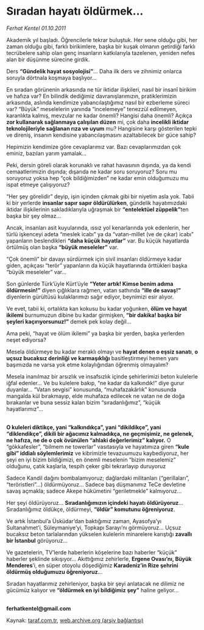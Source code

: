 # Sıradan hayatı öldürmek... 

*Ferhat Kentel 01.10.2011*

<div class="yazi"><p>Akademik yıl başladı. Öğrencilerle tekrar buluştuk. Her sene olduğu gibi, her zaman olduğu gibi, farklı birikimlere, başka bir kuşak olmanın getirdiği farklı tecrübelere sahip olan genç insanların katkılarıyla tazelenen, yeniden nefes alan bir düşünme sürecine girdik. </p>
<p>Ders <b>“Gündelik hayat sosyolojisi”</b>... Daha ilk ders ve zihnimiz onlarca soruyla dörtnala koşmaya başlıyor...</p>
<p>En sıradan görünenin arkasında ne tür iktidar ilişkileri, nasıl bir insanî birikim ve hafıza var? En bilindik dediğimiz davranışlarımızın, pratiklerimizin arkasında, aslında kendimize yabancılaştığımız nasıl bir ezberleme süreci var? “Büyük” meselelerin yanında “incelemeye” tenezzül edilmeyen, karanlıkta kalmış, mevzular ne kadar önemli? Hangisi daha önemli? Açıkça <b>zor kullanarak sağlanmaya çalışılan düzen</b> mi, çok daha <b>incelikli iktidar teknolojileriyle sağlanan rıza ve uyum</b> mu? Hangisine karşı gösterilen tepki ve direniş, insanın kendisine yabancılaşmasını azaltabilecek bir güce sahip?</p>
<p>Hepimizin kendimize göre cevaplarımız var. Bazı cevaplarımızdan çok eminiz, bazıları yarım yamalak... </p>
<p>Peki, dersin göreli olarak korunaklı ve rahat havasının dışında, ya da kendi cemaatlerimizin dışında; dışarıda ne kadar soru soruyoruz? Soru mu soruyoruz yoksa hep “çok bildiğimizden” ne kadar emin olduğumuzu mu ispat etmeye çalışıyoruz?</p>
<p>“Her şey görelidir” deyip, işin içinden çıkmak gibi bir niyetim asla yok. Tabii ki bir yerlerde <b>insanlar sapır sapır öldürülürken</b>, gündelik hayatımızdaki iktidar ilişkilerinin sakladıklarıyla uğraşmak bir <b>“entelektüel züppelik”</b>ten başka bir şey olmaz...</p>
<p>Ancak, insanları asit kuyularında, ıssız yol kenarlarında yok edenlerin, her türlü işkenceyi adeta “meslek icabı” ya da “vatan-millet (ve de çıkar) icabı” yapanların beslendikleri <b>“daha küçük hayatlar”</b> var. Bu küçük hayatlarda örtülmüş olan başka <b>“büyük meseleler”</b> var.</p>
<p>“Çok önemli” bir davayı sürdürmek için sivil insanları öldürmeye kadar giden, açıkçası “terör” yapanların da küçük hayatlarında örttükleri başka “büyük meseleler” var...</p>
<p>Son günlerde Türk’üyle Kürt’üyle <b>“Yeter artık! Kimse benim adıma öldürmesin!”</b> diyen çığlıklara rağmen, vatan sathında <b>“ille de savaş!”</b> diyenlerin gürültüsü kulaklarımızı sağır ediyor, beynimizi esir alıyor.</p>
<p>Ve evet, tabii ki, ortalıkta kan kokusu bu kadar yoğunken, <b>ölüm ve hayat ikilemi</b> burnumuzun dibine bu kadar girmişken, <b>“bir dakika! başka bir şeyleri kaçırıyorsunuz!”</b> demek pek kolay değil...</p>
<p>Ama peki, “hayat ve ölüm ikilemi” ya başka bir yerden, başka yerlerden neşet ediyorsa? </p>
<p>Mesela öldürmeye bu kadar meraklı olmayı ve <b>hayat denen o eşsiz sanatı</b>, <b>o uçsuz bucaksız derinliği ve karmaşıklığı</b> basitleştirmeyi hemen yanı başımızda ne varsa yok etme kolaylığından öğrenmiş olmayalım?</p>
<p>Mesela inanılmaz bir arsızlık ve insafsızlık içinde şehirlerimizi beton kulelerle iğfal edenler... Ve bu kulelere bakıp, “ne kadar da kalkındık!” diye gurur duyanlar... “Vatan sevgisi” konusunda, “muhafazakârlık” konusunda mangalda kül bırakmayıp, elde muhafaza edilecek ne vatan ne de doğa bırakanlar ve buna sessiz kalan bizim “sıradanlığımız”, “küçük hayatlarımız”... </p>
<p><b><br/>O kuleleri diktikçe, yani “kalkındıkça”, yani “dikildikçe”, yani “diklendikçe”, dikili bir ağacımız kalmadıkça, ne geçmişimiz, ne gelenek, ne hafıza, ne de o çok övünülen “ahlaki değerlerimiz” kalıyor.</b> O “gökkafesler”, “bilmem ne towerlar” vasıtasıyla ve hayatımıza giren <b>“kule gibi” iddialı söylemlerimiz</b> ve kibrimizle tevazuumuzu kaybediyoruz, her şeyi en iyi bizim bildiğimizi, en önemli meselenin “bizim meselemiz” olduğunu, çatık kaşlarla, tespih çeker gibi tekrarlayıp duruyoruz</p>
<p>Sadece Kandil dağını bombalamıyoruz; dağlardaki militanları (“gerillaları”, “teröristleri”...) öldürmüyoruz... Sadece baş düşmanımız TeCe devletine savaş açmakla; sadece Akepe hükümetini “geriletmekle” kalmıyoruz...</p>
<p>Her şeyi öldürüyoruz... <b>Sıradanlığımızın içindeki hayatı öldürüyoruz</b>... Sıradanlığımız öldükçe, öldürmeyi, <b>“öldür” komutunu öğreniyoruz</b>. </p>
<p>Ve artık İstanbul’a Üsküdar’dan baktığımız zaman, Ayasofya’yı Sultanahmet’i, Süleymaniye’yi, Topkapı Sarayı’nı görmüyoruz... Uçsuz bucaksız beton tarlalarından yükselen kulelerin minarelere karıştığı <b>zavallı bir İstanbul</b> görüyoruz...</p>
<p>Ve gazetelerin, TV’lerde haberlerin köşelerine bazı haberler “küçük” haberler şeklinde sıkışıyor... Akıttığımız zehirlerle, <b>Ergene Ovası’nı, Büyük Menderes</b>’i, en süper otoyolu döşediğimiz <b>Karadeniz’in Rize şehrini öldürmüş olduğumuzu öğreniyoruz.</b>..</p>
<p>Sıradan hayatlarımız zehirleniyor, başka bir şeyi anlatacak ne dilimiz ne gücümüz kalıyor ve <b>“öldürmek en iyi bildiğimiz şey”</b> haline geliyor...</p>
<p><b><br/>ferhatkentel@gmail.com</b></p>
</div>

Kaynak: [taraf.com.tr](http://www.taraf.com.tr/ferhat-kentel/makale-siradan-hayati-oldurmek.htm), [web.archive.org (arşiv bağlantısı)](http://web.archive.org/web/20131115194145/http://www.taraf.com.tr/ferhat-kentel/makale-siradan-hayati-oldurmek.htm)
